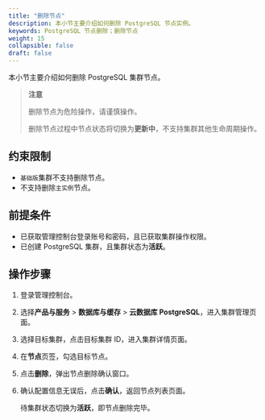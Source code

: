 ```yaml
---
title: "删除节点"
description: 本小节主要介绍如何删除 PostgreSQL 节点实例。 
keywords: PostgreSQL 节点删除；删除节点
weight: 15
collapsible: false
draft: false
---
```



本小节主要介绍如何删除 PostgreSQL 集群节点。

> **注意**
> 
> 删除节点为危险操作，请谨慎操作。
> 
> 删除节点过程中节点状态将切换为**更新中**，不支持集群其他生命周期操作。

## 约束限制

- `基础版`集群不支持删除节点。
- 不支持删除`主实例`节点。

## 前提条件

- 已获取管理控制台登录账号和密码，且已获取集群操作权限。
- 已创建 PostgreSQL 集群，且集群状态为**活跃**。

## 操作步骤

1. 登录管理控制台。
2. 选择**产品与服务** > **数据库与缓存** > **云数据库 PostgreSQL**，进入集群管理页面。
3. 选择目标集群，点击目标集群 ID，进入集群详情页面。
4. 在**节点**页签，勾选目标节点。
5. 点击**删除**，弹出节点删除确认窗口。
6. 确认配置信息无误后，点击**确认**，返回节点列表页面。

   待集群状态切换为**活跃**，即节点删除完毕。
